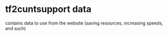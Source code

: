 # tf2cuntsupport data
contains data to use from the website (saving resources, increasing speeds, and such)
